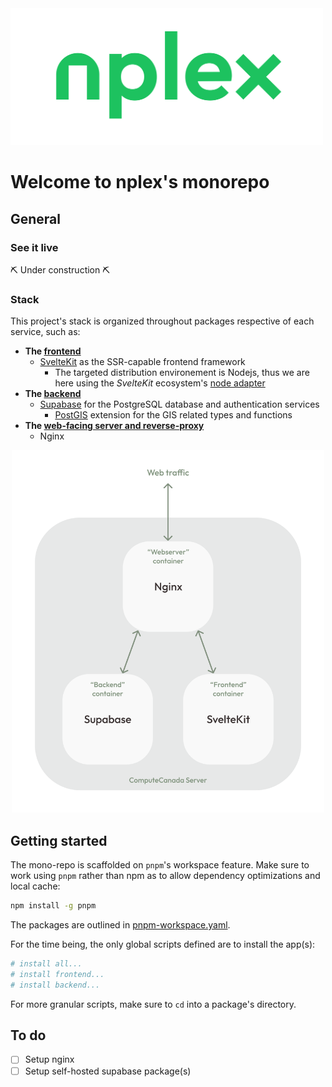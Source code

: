 <img width="500" height="auto" src="frontend/static/nplex-logo.svg">

# Welcome to nplex's monorepo

## General

### See it live

:pick: Under construction :pick:

### Stack

This project's stack is organized throughout packages respective of each service, such as:

- __The [frontend](/frontend)__
  - [SvelteKit](https://kit.svelte.dev/) as the SSR-capable frontend framework
    - The targeted distribution environement is Nodejs, thus we are here using the _SvelteKit_ ecosystem's [node adapter](https://kit.svelte.dev/docs#adapters)
- __The [backend](/backend)__
  - [Supabase](https://supabase.io/) for the PostgreSQL database and authentication services
    - [PostGIS](https://postgis.net/) extension for the GIS related types and functions
- __The [web-facing server and reverse-proxy](/webserver)__
  - Nginx

<p align="center">
  <img width="500" height="auto" src="misc/services-architecture.svg">
</p>

## Getting started

The mono-repo is scaffolded on `pnpm`'s workspace feature. Make sure to work using `pnpm` rather than npm as to allow dependency optimizations and local cache:

```sh
npm install -g pnpm
```

The packages are outlined in [pnpm-workspace.yaml](pnpm-workspace.yaml).

For the time being, the only global scripts defined are to install the app(s):

```sh
# install all...
# install frontend...
# install backend...

```

For more granular scripts, make sure to `cd` into a package's directory.

## To do

- [ ] Setup nginx
- [ ] Setup self-hosted supabase package(s)
